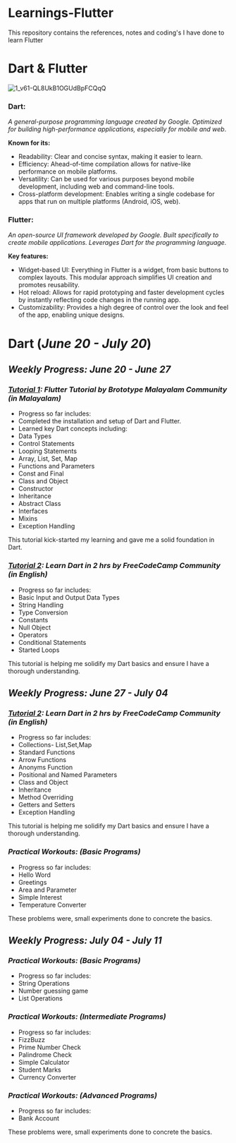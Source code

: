 # Learnings-Flutter
This repository contains the references, notes and coding's I have done to learn Flutter

# Dart & Flutter
![1_v61-QL8UkB1OGUdBpFCQqQ](https://github.com/Jain-Paul-9933/Learnings-Flutter/assets/137151795/64c2d78c-5d01-4a50-9c30-65f33a8ff2e8)

### Dart: ###

*A general-purpose programming language created by Google.
Optimized for building high-performance applications, especially for mobile and web*.

**Known for its:**
- Readability: Clear and concise syntax, making it easier to learn.
- Efficiency: Ahead-of-time compilation allows for native-like performance on mobile platforms.
- Versatility: Can be used for various purposes beyond mobile development, including web and command-line tools.
- Cross-platform development: Enables writing a single codebase for apps that run on multiple platforms (Android, iOS, web).

### Flutter: ###

*An open-source UI framework developed by Google.
Built specifically to create mobile applications.
Leverages Dart for the programming language.*

**Key features:**
- Widget-based UI: Everything in Flutter is a widget, from basic buttons to complex layouts. This modular approach simplifies UI creation and promotes reusability.
- Hot reload: Allows for rapid prototyping and faster development cycles by instantly reflecting code changes in the running app.
- Customizability: Provides a high degree of control over the look and feel of the app, enabling unique designs.

# Dart (***June 20 - July 20***) #

## *Weekly Progress: June 20 - June 27*

### ***[Tutorial 1](https://youtu.be/M3ni_jDqY6E?feature=shared): Flutter Tutorial by Brototype Malayalam Community (in Malayalam)***

- Progress so far includes:
- Completed the installation and setup of Dart and Flutter.
- Learned key Dart concepts including:
- Data Types
- Control Statements
- Looping Statements
- Array, List, Set, Map
- Functions and Parameters
- Const and Final
- Class and Object
- Constructor
- Inheritance
- Abstract Class
- Interfaces
- Mixins
- Exception Handling
  
This tutorial kick-started my learning and gave me a solid foundation in Dart.

### ***[Tutorial 2](https://youtu.be/Ej_Pcr4uC2Q?feature=shared): Learn Dart in 2 hrs by FreeCodeCamp Community (in English)***

- Progress so far includes:
- Basic Input and Output
 Data Types
- String Handling
- Type Conversion
- Constants
- Null Object
- Operators
- Conditional Statements
- Started Loops
  
This tutorial is helping me solidify my Dart basics and ensure I have a thorough understanding.

## *Weekly Progress: June 27 - July 04*

### ***[Tutorial 2](https://youtu.be/Ej_Pcr4uC2Q?feature=shared): Learn Dart in 2 hrs by FreeCodeCamp Community (in English)***

- Progress so far includes:
- Collections- List,Set,Map
- Standard Functions
- Arrow Functions
- Anonyms Function
- Positional and Named Parameters
- Class and Object
- Inheritance
- Method Overriding
- Getters and Setters
- Exception Handling

This tutorial is helping me solidify my Dart basics and ensure I have a thorough understanding.

### ***Practical Workouts: (Basic Programs)***

- Progress so far includes:
- Hello Word
- Greetings
- Area and Parameter
- Simple Interest
- Temperature Converter

These problems were, small experiments done to concrete the basics.

## *Weekly Progress: July 04 - July 11*

### ***Practical Workouts: (Basic Programs)***

- Progress so far includes:
- String Operations
- Number guessing game
- List Operations

### ***Practical Workouts: (Intermediate Programs)***

- Progress so far includes:
- FizzBuzz
- Prime Number Check
- Palindrome Check
- Simple Calculator
- Student Marks
- Currency Converter

### ***Practical Workouts: (Advanced Programs)***

- Progress so far includes:
- Bank Account

These problems were, small experiments done to concrete the basics.
